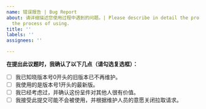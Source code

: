 ```yaml
---
name: 错误报告 | Bug Report
about: 请详细描述您使用过程中遇到的问题。| Please describe in detail the problems you encountered in
  the process of using.
title: ''
labels: ''
assignees: ''

---
```


**在提出此议题时，我确认了以下几点（请勾选复选框）：**

- [ ] 我已知晓版本号0开头的旧版本已不再维护。
- [ ] 我使用的是版本号1开头的最新版。
- [ ] 我已经考虑过，并确认这份呈件对其他人很有价值。
- [ ] 我接受此提交可能不会被使用，并根据维护人员的意愿关闭拉取请求。
